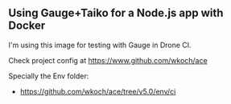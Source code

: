 ## Using Gauge+Taiko for a Node.js app with Docker

I'm using this image for testing with Gauge in Drone CI.

Check project config at https://www.github.com/wkoch/ace

Specially the Env folder:

- https://github.com/wkoch/ace/tree/v5.0/env/ci
